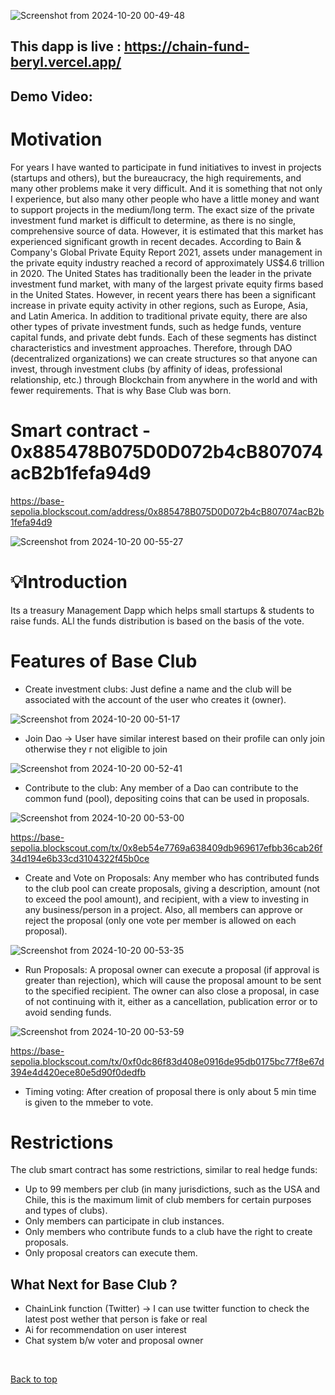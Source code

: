 
![Screenshot from 2024-10-20 00-49-48](https://github.com/user-attachments/assets/d297cb2c-c335-4cb5-8624-4b47912b408f)



## This dapp is live : https://chain-fund-beryl.vercel.app/

## Demo Video: 



#  Motivation

For years I have wanted to participate in fund initiatives to invest in projects (startups and others), but the bureaucracy, the high requirements, and many other problems make it very difficult. And it is something that not only I experience, but also many other people who have a little money and want to support projects in the medium/long term. The exact size of the private investment fund market is difficult to determine, as there is no single, comprehensive source of data. However, it is estimated that this market has experienced significant growth in recent decades. According to Bain & Company's Global Private Equity Report 2021, assets under management in the private equity industry reached a record of approximately US$4.6 trillion in 2020. The United States has traditionally been the leader in the private investment fund market, with many of the largest private equity firms based in the United States. However, in recent years there has been a significant increase in private equity activity in other regions, such as Europe, Asia, and Latin America. In addition to traditional private equity, there are also other types of private investment funds, such as hedge funds, venture capital funds, and private debt funds. Each of these segments has distinct characteristics and investment approaches. Therefore, through DAO (decentralized organizations) we can create structures so that anyone can invest, through investment clubs (by affinity of ideas, professional relationship, etc.) through Blockchain from anywhere in the world and with fewer requirements. That is why Base Club  was born.


# Smart contract  -  0x885478B075D0D072b4cB807074acB2b1fefa94d9


https://base-sepolia.blockscout.com/address/0x885478B075D0D072b4cB807074acB2b1fefa94d9


![Screenshot from 2024-10-20 00-55-27](https://github.com/user-attachments/assets/a780051d-c959-4b88-b7d3-7df94c08360f)



#  💡Introduction


Its a treasury Management Dapp which helps small startups & students to raise funds. ALl the funds distribution is based  on the basis of the vote.



# Features of Base Club

- Create investment clubs: Just define a name and the club will be associated with the account of the user who creates it (owner).

![Screenshot from 2024-10-20 00-51-17](https://github.com/user-attachments/assets/383e19f8-b92b-4f90-acd3-9a5a91a530ca)



- Join Dao -> User have similar  interest based on their profile can only  join otherwise they r not eligible to join

![Screenshot from 2024-10-20 00-52-41](https://github.com/user-attachments/assets/709f4ab0-d369-4f84-9907-c3dbf24badfa)


- Contribute to the club: Any member of a Dao can contribute to the common fund (pool), depositing  coins that can be used in proposals.
 
![Screenshot from 2024-10-20 00-53-00](https://github.com/user-attachments/assets/7be3e919-a780-4916-829d-f871d6d68d4b)



https://base-sepolia.blockscout.com/tx/0x8eb54e7769a638409db969617efbb36cab26f34d194e6b33cd3104322f45b0ce


- Create and Vote on Proposals: Any member who has contributed funds to the club pool can create proposals, giving a description, amount (not to exceed the pool amount), and recipient, with a view to investing in any business/person in a project. Also, all members can approve or reject the proposal (only one vote per member is allowed on each proposal).


![Screenshot from 2024-10-20 00-53-35](https://github.com/user-attachments/assets/ea6e7009-d0be-4cc9-a563-0c5d48d515c8)


- Run Proposals: A proposal owner can execute a proposal (if approval is greater than rejection), which will cause the proposal amount to be sent to the specified recipient. The owner can also close a proposal, in case of not continuing with it, either as a cancellation, publication error or to avoid sending funds.

![Screenshot from 2024-10-20 00-53-59](https://github.com/user-attachments/assets/77bb369f-84c6-4ba0-a69e-5afb4250fa7f)



https://base-sepolia.blockscout.com/tx/0xf0dc86f83d408e0916de95db0175bc77f8e67d394e4d420ece80e5d90f0dedfb

- Timing voting:  After  creation of proposal there is only about 5 min time is given to the  mmeber to  vote.


# Restrictions

The club smart contract has some restrictions, similar to real hedge funds:

- Up to 99 members per club (in many jurisdictions, such as the USA and Chile, this is the maximum limit of club members for certain purposes and types of clubs).
- Only members can participate in club instances.
- Only members who contribute funds to a club have the right to create proposals.
- Only proposal creators can execute them.


## What Next for Base Club ?

- ChainLink function (Twitter) -> I can use twitter function  to check the  latest post wether that person is fake or real
-  Ai for recommendation on user interest 
-  Chat system b/w voter and  proposal owner
    
<br>

<a href = "#top">Back to top</a>





